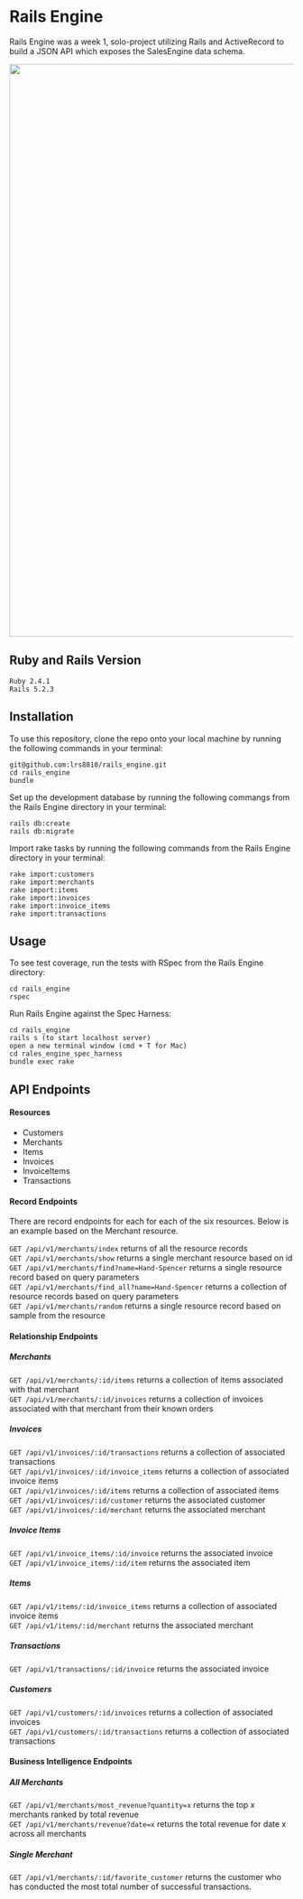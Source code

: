 # Rails Engine
Rails Engine was a week 1, solo-project utilizing Rails and ActiveRecord to build a JSON API which exposes the SalesEngine data schema. 

<img width="1015" src="https://i.imgur.com/eqxA9ww.png">

## Ruby and Rails Version
````
Ruby 2.4.1
Rails 5.2.3
````

## Installation 
To use this repository, clone the repo onto your local machine by running the following commands in your terminal: 
````
git@github.com:lrs8810/rails_engine.git
cd rails_engine
bundle
````
Set up the development database by running the following commangs from the Rails Engine directory in your terminal:
````
rails db:create
rails db:migrate
````
Import rake tasks by running the following commands from the Rails Engine directory in your terminal: 
````
rake import:customers
rake import:merchants
rake import:items
rake import:invoices
rake import:invoice_items
rake import:transactions
````

## Usage
To see test coverage, run the tests with RSpec from the Rails Engine directory: 
````
cd rails_engine
rspec
````
Run Rails Engine against the Spec Harness: 
````
cd rails_engine
rails s (to start localhost server)
open a new terminal window (cmd + T for Mac)
cd rales_engine_spec_harness
bundle exec rake 
````

## API Endpoints
#### Resources
* Customers
* Merchants
* Items
* Invoices
* InvoiceItems
* Transactions

#### Record Endpoints
There are record endpoints for each for each of the six resources. Below is an example based on the Merchant resource. 
 
``GET /api/v1/merchants/index`` returns of all the resource records <br>
``GET /api/v1/merchants/show`` returns a single merchant resource based on id <br>
``GET /api/v1/merchants/find?name=Hand-Spencer`` returns a single resource record based on query parameters <br>
``GET /api/v1/merchants/find_all?name=Hand-Spencer`` returns a collection of resource records based on query parameters <br>
``GET /api/v1/merchants/random`` returns a single resource record based on sample from the resource

#### Relationship Endpoints
##### Merchants
``GET /api/v1/merchants/:id/items`` returns a collection of items associated with that merchant<br>
``GET /api/v1/merchants/:id/invoices`` returns a collection of invoices associated with that merchant from their known orders
##### Invoices
``GET /api/v1/invoices/:id/transactions`` returns a collection of associated transactions <br>
``GET /api/v1/invoices/:id/invoice_items`` returns a collection of associated invoice items<br>
``GET /api/v1/invoices/:id/items`` returns a collection of associated items<br>
``GET /api/v1/invoices/:id/customer`` returns the associated customer<br>
``GET /api/v1/invoices/:id/merchant`` returns the associated merchant<br>
##### Invoice Items
``GET /api/v1/invoice_items/:id/invoice`` returns the associated invoice<br>
``GET /api/v1/invoice_items/:id/item`` returns the associated item<br>
##### Items
``GET /api/v1/items/:id/invoice_items`` returns a collection of associated invoice items<br>
``GET /api/v1/items/:id/merchant`` returns the associated merchant
##### Transactions
``GET /api/v1/transactions/:id/invoice`` returns the associated invoice
##### Customers
``GET /api/v1/customers/:id/invoices`` returns a collection of associated invoices<br>
``GET /api/v1/customers/:id/transactions`` returns a collection of associated transactions

#### Business Intelligence Endpoints
##### All Merchants
``GET /api/v1/merchants/most_revenue?quantity=x`` returns the top x merchants ranked by total revenue<br>
``GET /api/v1/merchants/revenue?date=x`` returns the total revenue for date x across all merchants

##### Single Merchant
``GET /api/v1/merchants/:id/favorite_customer`` returns the customer who has conducted the most total number of successful transactions.
